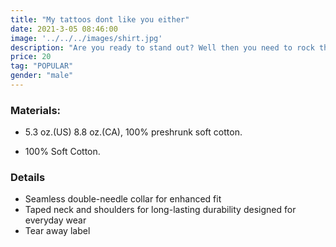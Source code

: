 ```yaml
---
title: "My tattoos dont like you either"
date: 2021-3-05 08:46:00
image: '../../../images/shirt.jpg'
description: "Are you ready to stand out? Well then you need to rock this and show the world how you really feel"
price: 20
tag: "POPULAR"
gender: "male"
---
```


### Materials:  

- 5.3 oz.(US) 8.8 oz.(CA), 100% preshrunk soft cotton.

- 100% Soft Cotton.

### Details 

- Seamless double-needle collar for enhanced fit
- Taped neck and shoulders for long-lasting durability designed for everyday wear
- Tear away label



